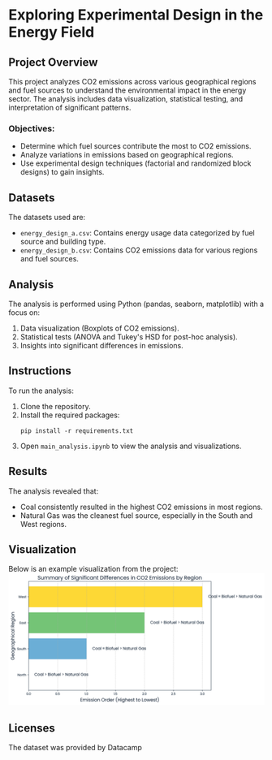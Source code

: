 
# Exploring Experimental Design in the Energy Field

## Project Overview
This project analyzes CO2 emissions across various geographical regions and fuel sources to understand the environmental impact in the energy sector. The analysis includes data visualization, statistical testing, and interpretation of significant patterns.

### Objectives:
- Determine which fuel sources contribute the most to CO2 emissions.
- Analyze variations in emissions based on geographical regions.
- Use experimental design techniques (factorial and randomized block designs) to gain insights.

## Datasets
The datasets used are:
- `energy_design_a.csv`: Contains energy usage data categorized by fuel source and building type.
- `energy_design_b.csv`: Contains CO2 emissions data for various regions and fuel sources.

## Analysis
The analysis is performed using Python (pandas, seaborn, matplotlib) with a focus on:
1. Data visualization (Boxplots of CO2 emissions).
2. Statistical tests (ANOVA and Tukey's HSD for post-hoc analysis).
3. Insights into significant differences in emissions.

## Instructions
To run the analysis:
1. Clone the repository.
2. Install the required packages:
   ```
   pip install -r requirements.txt
   ```
3. Open `main_analysis.ipynb` to view the analysis and visualizations.

## Results
The analysis revealed that:
- Coal consistently resulted in the highest CO2 emissions in most regions.
- Natural Gas was the cleanest fuel source, especially in the South and West regions.

## Visualization
Below is an example visualization from the project:
![CO2 Emissions by Region and Fuel Source](Visual.png)

## Licenses
The dataset was provided by Datacamp
